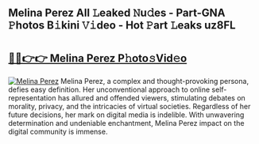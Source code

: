 ## Melina Perez All 𝙻eaked 𝙽u𝚍es - Part-GNA 𝙿hotos B𝚒kini 𝚅𝚒deo - Hot 𝙿art 𝙻eaks uz8FL

# <h2><a href="http://ld51fw.urlbe.top/?page=Melina+Perez">🔗🔗👉👉 Melina Perez P𝚑oto𝚜Vid𝚎o</a></h2>

[![Melina Perez](https://i.imgur.com/eBuTRDB.gif)](http://ld51fw.urlbe.top/?page=Melina+Perez)
Melina Perez, a complex and thought-provoking persona, defies easy definition. Her unconventional approach to online self-representation has allured and offended viewers, stimulating debates on morality, privacy, and the intricacies of virtual societies. Regardless of her future decisions, her mark on digital media is indelible. With unwavering determination and undeniable enchantment, Melina Perez impact on the digital community is immense.
